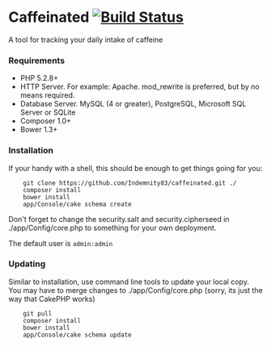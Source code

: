 # Caffeinated [![Build Status](https://travis-ci.org/Indemnity83/caffeinated.svg?branch=develop)](https://travis-ci.org/Indemnity83/caffeinated)

A tool for tracking your daily intake of caffeine

### Requirements
- PHP 5.2.8+
- HTTP Server. For example: Apache. mod_rewrite is preferred, but by no means required.
- Database Server. MySQL (4 or greater), PostgreSQL, Microsoft SQL Server or SQLite
- Composer 1.0+
- Bower 1.3+

### Installation

If your handy with a shell, this should be enough to get things going for you:

		git clone https://github.com/Indemnity83/caffeinated.git ./
		composer install
		bower install
		app/Console/cake schema create

Don't forget to change the security.salt and security.cipherseed in ./app/Config/core.php to something for your own deployment. 

The default user is `admin:admin`

### Updating

Similar to installation, use command line tools to update your local copy. You may have to merge changes to ./app/Config/core.php (sorry, its just the way that CakePHP works)

		git pull
		composer install
		bower install
		app/Console/cake schema update
